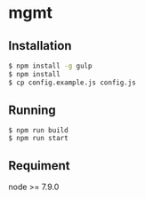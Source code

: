 # mgmt

## Installation
```bash
$ npm install -g gulp
$ npm install
$ cp config.example.js config.js
```

## Running
```
$ npm run build
$ npm run start
```

## Requiment
node >= 7.9.0
